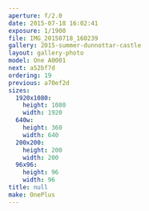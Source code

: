 ```yaml
---
aperture: f/2.0
date: 2015-07-18 16:02:41
exposure: 1/1900
file: IMG_20150718_160239
gallery: 2015-summer-dunnottar-castle
layout: gallery-photo
model: One A0001
next: a52bf7d
ordering: 19
previous: a70ef2d
sizes:
  1920x1080:
    height: 1080
    width: 1920
  640w:
    height: 360
    width: 640
  200x200:
    height: 200
    width: 200
  96x96:
    height: 96
    width: 96
title: null
make: OnePlus
---
```

